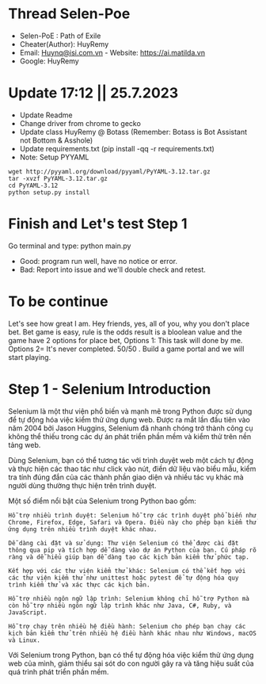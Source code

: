 # Thread Selen-Poe
- Selen-PoE : Path of Exile
- Cheater(Author): HuyRemy
- Email: Huynq@isi.com.vn - Website: https://ai.matilda.vn
- Google: HuyRemy
# Update 17:12 || 25.7.2023 
- Update Readme
- Change driver from chrome to gecko
- Update class HuyRemy @ Botass (Remember: Botass is Bot Assistant not Bottom & Asshole)
- Update requirements.txt (pip install -qq -r requirements.txt)
- Note: Setup PYYAML
``````
wget http://pyyaml.org/download/pyyaml/PyYAML-3.12.tar.gz
tar -xvzf PyYAML-3.12.tar.gz
cd PyYAML-3.12
python setup.py install
``````
# Finish and Let's test Step 1 
Go terminal and type: python main.py
- Good: program run well, have no notice or error.
- Bad: Report into issue and we'll double check and retest.

# To be continue
Let's see how great I am. 
Hey friends, yes, all of you, why you don't place bet. Bet game is easy, rule is the odds result is a bloolean value and the game have 2 options for place bet, Options 1: This task will done by me. Options 2= It's never completed. 50/50 . Build a game portal and we will start playing.
# Step 1 - Selenium Introduction 
Selenium là một thư viện phổ biến và mạnh mẽ trong Python được sử dụng để tự động hóa việc kiểm thử ứng dụng web. Được ra mắt lần đầu tiên vào năm 2004 bởi Jason Huggins, Selenium đã nhanh chóng trở thành công cụ không thể thiếu trong các dự án phát triển phần mềm và kiểm thử trên nền tảng web.

Dùng Selenium, bạn có thể tương tác với trình duyệt web một cách tự động và thực hiện các thao tác như click vào nút, điền dữ liệu vào biểu mẫu, kiểm tra tính đúng đắn của các thành phần giao diện và nhiều tác vụ khác mà người dùng thường thực hiện trên trình duyệt.

Một số điểm nổi bật của Selenium trong Python bao gồm:

    Hỗ trợ nhiều trình duyệt: Selenium hỗ trợ các trình duyệt phổ biến như Chrome, Firefox, Edge, Safari và Opera. Điều này cho phép bạn kiểm thử ứng dụng trên nhiều trình duyệt khác nhau.

    Dễ dàng cài đặt và sử dụng: Thư viện Selenium có thể được cài đặt thông qua pip và tích hợp dễ dàng vào dự án Python của bạn. Cú pháp rõ ràng và dễ hiểu giúp bạn dễ dàng tạo các kịch bản kiểm thử phức tạp.

    Kết hợp với các thư viện kiểm thử khác: Selenium có thể kết hợp với các thư viện kiểm thử như unittest hoặc pytest để tự động hóa quy trình kiểm thử và xác thực các kịch bản.

    Hỗ trợ nhiều ngôn ngữ lập trình: Selenium không chỉ hỗ trợ Python mà còn hỗ trợ nhiều ngôn ngữ lập trình khác như Java, C#, Ruby, và JavaScript.

    Hỗ trợ chạy trên nhiều hệ điều hành: Selenium cho phép bạn chạy các kịch bản kiểm thử trên nhiều hệ điều hành khác nhau như Windows, macOS và Linux.

Với Selenium trong Python, bạn có thể tự động hóa việc kiểm thử ứng dụng web của mình, giảm thiểu sai sót do con người gây ra và tăng hiệu suất của quá trình phát triển phần mềm.

